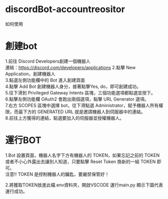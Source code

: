 # discordBot-accountreositor

如何使用
# 創建bot
1.前往 Discord Developers創建一個機器人<br>
  連結：https://discord.com/developers/applications
2.點擊 New Application，創建機器人<br>
3.點選左側功能欄中的 Bot 進入創建頁面<br>
4.點擊 Add Bot 創建機器人身分，接著點擊Yes, do，即可創建成功。<br>
5.往下滑到 Privileged Gateway Intents 區塊，三個功能選項都點選並按下。<br>
6.點擊左側功能欄 OAuth2 會跑出兩個選項，點擊 URL Generator 選項。<br>
7.右方 SCOPES 區塊中選擇 bot，往下滑點選 Administrator，賦予機器人所有權限，而最下方的 GENERATED URL 就是邀請機器人到伺服器中的連結。<br>
8.前往上方獲得的連結，點選要加入的伺服器並授權機器人。

# 運行BOT
1.Bot 設置頁面，機器人名字下方有機器人的 TOKEN，如果忘記之前的 TOKEN 或者不小心外露出去讓別人知道，只要點擊 Reset Token 換新的一組 TOKEN 即可。<br>
注意!! TOKEN 是控制機器人的鑰匙，要嚴禁保管好！<br>

2.將獲取TOKEN放進此檔.env資料夾，開啟VSCODE 運行main.py 顯示下圖代表運行成功。<br>
